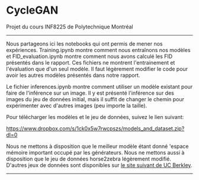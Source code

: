 # CycleGAN
Projet du cours INF8225 de Polytechnique Montréal

---
Nous partageons ici les notebooks qui ont permis de mener nos expériences. Training.ipynb montre comment nous entraînons nos modèles et FID_evaluation.ipynb montre comment nous avons calculé les FID présentés dans le rapport. Ces fichiers ne montrent l'entrainement et l'évaluation que d'un seul modèle. Il faut légèrement modifier le code pour avoir les autres modèles présentés dans notre rapport.

Le fichier inferences.ipynb montre comment utiliser un modèle existant pour faire de l'inférence sur un image. Il y est présenté l'inférence sur des images du jeu de données initial, mais il suffit de changer le chemin pour expérimenter avec d'autres images (peu importe la taille).



Pour télécharger les modèles et le jeu de données, suivez le lien suivant:

https://www.dropbox.com/s/1ck0x5w7rwcpszs/models_and_dataset.zip?dl=0


Nous ne mettons à disposition que le meilleur modèle étant donné 'espace mémoire important occupé par les générateurs. Nous ne mettons aussi à disposition que le jeu de données horse2zebra légèrement modifié. D'autres jeux de données sont disponibles sur [le site suivant de UC Berkley](https://people.eecs.berkeley.edu/~taesung_park).

---